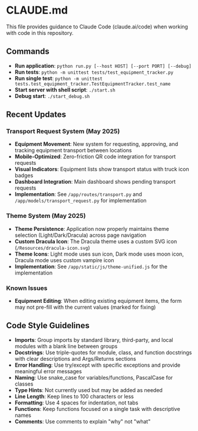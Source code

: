 # CLAUDE.md

This file provides guidance to Claude Code (claude.ai/code) when working with code in this repository.

## Commands

- **Run application**: `python run.py [--host HOST] [--port PORT] [--debug]`
- **Run tests**: `python -m unittest tests/test_equipment_tracker.py`
- **Run single test**: `python -m unittest tests.test_equipment_tracker.TestEquipmentTracker.test_name`
- **Start server with shell script**: `./start.sh`
- **Debug start**: `./start_debug.sh`

## Recent Updates

### Transport Request System (May 2025)
- **Equipment Movement**: New system for requesting, approving, and tracking equipment transport between locations
- **Mobile-Optimized**: Zero-friction QR code integration for transport requests
- **Visual Indicators**: Equipment lists show transport status with truck icon badges
- **Dashboard Integration**: Main dashboard shows pending transport requests
- **Implementation**: See `/app/routes/transport.py` and `/app/models/transport_request.py` for implementation

### Theme System (May 2025)
- **Theme Persistence**: Application now properly maintains theme selection (Light/Dark/Dracula) across page navigation
- **Custom Dracula Icon**: The Dracula theme uses a custom SVG icon (`/Resources/dracula-icon.svg`)
- **Theme Icons**: Light mode uses sun icon, Dark mode uses moon icon, Dracula mode uses custom vampire icon
- **Implementation**: See `/app/static/js/theme-unified.js` for the implementation

### Known Issues
- **Equipment Editing**: When editing existing equipment items, the form may not pre-fill with the current values (marked for fixing)

## Code Style Guidelines

- **Imports**: Group imports by standard library, third-party, and local modules with a blank line between groups
- **Docstrings**: Use triple-quotes for module, class, and function docstrings with clear descriptions and Args/Returns sections
- **Error Handling**: Use try/except with specific exceptions and provide meaningful error messages
- **Naming**: Use snake_case for variables/functions, PascalCase for classes
- **Type Hints**: Not currently used but may be added as needed
- **Line Length**: Keep lines to 100 characters or less
- **Formatting**: Use 4 spaces for indentation, not tabs
- **Functions**: Keep functions focused on a single task with descriptive names
- **Comments**: Use comments to explain "why" not "what"